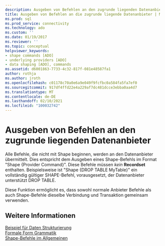 ```yaml
---
description: Ausgeben von Befehlen an den zugrunde liegenden Datenanbieter
title: Ausgeben von Befehlen an die zugrunde liegende Datenanbieter | Microsoft-Dokumentation
ms.prod: sql
ms.prod_service: connectivity
ms.technology: ado
ms.custom: ''
ms.date: 01/19/2017
ms.reviewer: ''
ms.topic: conceptual
helpviewer_keywords:
- shape commands [ADO]
- underlying providers [ADO]
- data shaping [ADO], commands
ms.assetid: d6001863-7733-4c32-817f-081e48587fa1
author: rothja
ms.author: jroth
ms.openlocfilehash: c01178c70a0e6a9e049f9fcfbc0a584fa5fa7ef0
ms.sourcegitcommit: 917df4ffd22e4a229af7dc481dcce3ebba0aa4d7
ms.translationtype: MT
ms.contentlocale: de-DE
ms.lasthandoff: 02/10/2021
ms.locfileid: "100032742"
---
```

# <a name="issuing-commands-to-the-underlying-data-provider"></a>Ausgeben von Befehlen an den zugrunde liegenden Datenanbieter
Alle Befehle, die nicht mit Shape beginnen, werden an den Datenanbieter übermittelt. Dies entspricht dem Ausgeben eines Shape-Befehls im Format "Shape {Provider Command}". Diese Befehle müssen *kein* **Recordset** enthalten. Beispielsweise ist "Shape {DROP TABLE MyTable}" ein vollständig gültiger SHAPE-Befehl, vorausgesetzt, der Datenanbieter unterstützt DROP TABLE.  
  
 Diese Funktion ermöglicht es, dass sowohl normale Anbieter Befehle als auch Shape-Befehle dieselbe Verbindung und Transaktion gemeinsam verwenden.  
  
## <a name="see-also"></a>Weitere Informationen  
 [Beispiel für Daten Strukturierung](./data-shaping-example.md)   
 [Formale Form Grammatik](./formal-shape-grammar.md)   
 [Shape-Befehle im Allgemeinen](./shape-commands-in-general.md)